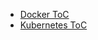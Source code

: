 - [Docker ToC](/VauB/Introduction-Kubernetes/001-Docker-ToC.md)
- [Kubernetes ToC](/VauB/Introduction-Kubernetes/Kubernetes/001-Kubernetes_ToC.md)
